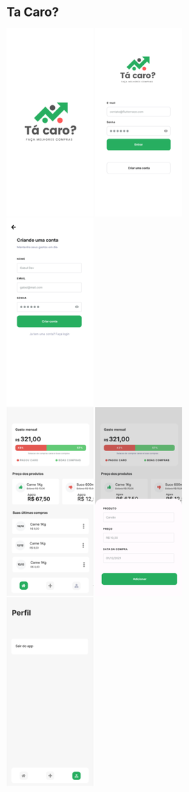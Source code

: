 # Ta Caro?
<div>
  <img src="./assets/images/Splash.png" width="200px"/>
  <img src="./assets/images/Login.png" width="200px"/>
  <img src="./assets/images/Criar conta.png" width="200px"/>
</div>
<div>
  <img src="./assets/images/Home.png" width="200px"/>
  <img src="./assets/images/Adicionar compra.png" width="200px"/>
  <img src="./assets/images/Perfil.png" width="200px"/>
</div>
